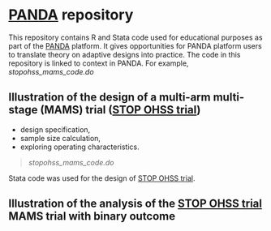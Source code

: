 # [PANDA](https://panda.shef.ac.uk/) repository

This repository contains R and Stata code used for educational purposes as part of the [PANDA](https://panda.shef.ac.uk/) platform. It gives opportunities for PANDA platform users to translate theory on adaptive designs into practice. The code in this repository is linked to context in PANDA. For example, _stopohss_mams_code.do_ 

## Illustration of the design of a multi-arm multi-stage (MAMS) trial ([STOP OHSS trial](https://panda.shef.ac.uk/techniques/multi-arm-multi-stage-mams/categories/30#search_subheading_reference_42))
- design specification,
- sample size calculation,
- exploring operating characteristics.

> _stopohss_mams_code.do_

Stata code was used for the design of [STOP OHSS trial](https://panda.shef.ac.uk/techniques/multi-arm-multi-stage-mams/categories/30#search_subheading_reference_42).

## Illustration of the analysis of the [STOP OHSS trial](https://panda.shef.ac.uk/techniques/multi-arm-multi-stage-mams/categories/30#search_subheading_reference_42) MAMS trial with binary outcome
